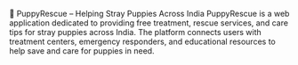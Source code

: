 🐶 PuppyRescue – Helping Stray Puppies Across India
PuppyRescue is a web application dedicated to providing free treatment, rescue services, and care tips for stray puppies across India. The platform connects users with treatment centers, emergency responders, and educational resources to help save and care for puppies in need.

